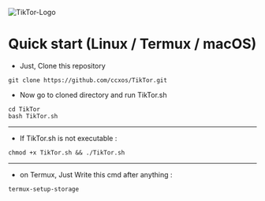![TikTor-Logo](https://cdn.discordapp.com/attachments/1232987114652700717/1419116309010186281/Picsart_25-09-21_03-07-02-574.png?ex=68d0968d&is=68cf450d&hm=09677403cfa07dff9dc463c1a87e1c9b541d0949c3e7fa8deca4707c6a89b8a0&)



# Quick start (Linux / Termux / macOS)

- Just, Clone this repository

```
git clone https://github.com/ccxos/TikTor.git
```

- Now go to cloned directory and run TikTor.sh

```
cd TikTor
bash TikTor.sh
```


---

- If TikTor.sh is not executable :

```
chmod +x TikTor.sh && ./TikTor.sh
```

---

- on Termux, Just Write this cmd after anything :

```
termux-setup-storage
```
